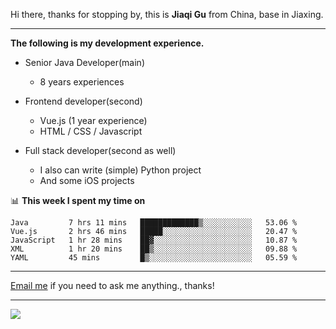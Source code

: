 Hi there, thanks for stopping by, this is **Jiaqi Gu** from China, base in Jiaxing.

---

**The following is my development experience.**

- Senior Java Developer(main)
  - 8 years experiences

- Frontend developer(second)
  - Vue.js (1 year experience)
  - HTML / CSS / Javascript
  
- Full stack developer(second as well)
  - I also can write (simple) Python project
  - And some iOS projects

📊 **This week I spent my time on**
<!--START_SECTION:waka-->
```text
Java         7 hrs 11 mins   █████████████▒░░░░░░░░░░░   53.06 % 
Vue.js       2 hrs 46 mins   █████░░░░░░░░░░░░░░░░░░░░   20.47 % 
JavaScript   1 hr 28 mins    ██▓░░░░░░░░░░░░░░░░░░░░░░   10.87 % 
XML          1 hr 20 mins    ██▒░░░░░░░░░░░░░░░░░░░░░░   09.88 % 
YAML         45 mins         █▒░░░░░░░░░░░░░░░░░░░░░░░   05.59 % 
```
<!--END_SECTION:waka-->

---

[Email me](mailto:droidqw@gmail.com?subject=Hiring_from_GitHub) if you need to ask me anything., thanks!

---

![]( https://visitor-badge.glitch.me/badge?page_id=githubgujiaqi)
